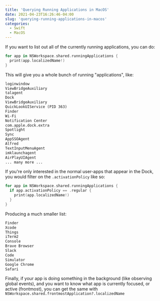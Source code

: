```yaml
---
title: 'Querying Running Applications in MacOS'
date: 2021-04-23T16:26:46-04:00
slug: 'querying-running-applications-in-macos'
categories:
  - Swift
  - MacOS
---
```


If you want to list out all of the currently running applications, you can do:

```swift
for app in NSWorkspace.shared.runningApplications {
  print(app.localizedName!)
}
```

This will give you a whole bunch of running "applications", like:

```txt
loginwindow
ViewBridgeAuxiliary
talagent
Dock
ViewBridgeAuxiliary
QuickLookUIService (PID 363)
Finder
Wi-Fi
Notification Center
com.apple.dock.extra
Spotlight
Sync
AppSSOAgent
Alfred
TextInputMenuAgent
imklaunchagent
AirPlayUIAgent
... many more ...
```

If you're only interested in the normal user-apps that appear in the Dock, you would
filter on the `.activationPolicy` like so:

```swift
for app in NSWorkspace.shared.runningApplications {
  if app.activationPolicy == .regular {
    print(app.localizedName!)
  }
}
```

Producing a much smaller list:

```txt
Finder
Xcode
Things
iTerm2
Console
Brave Browser
Slack
Code
Simulator
Google Chrome
Safari
```

Finally, if your app is doing something in the background (like observing global events),
and you want to know what app is currently focused, or active (frontmost), you can get the
same with `NSWorkspace.shared.frontmostApplication?.localizedName`
